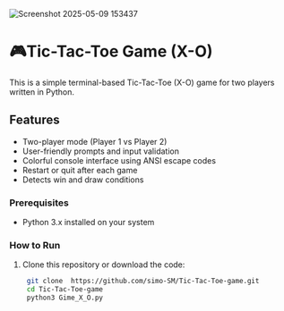 
 ![Screenshot 2025-05-09 153437](https://github.com/user-attachments/assets/5d97e443-05a6-459c-8dbd-18f30413988b)
# 🎮Tic-Tac-Toe Game (X-O)

This is a simple terminal-based Tic-Tac-Toe (X-O) game for two players written in Python.

##  Features

- Two-player mode (Player 1 vs Player 2)
- User-friendly prompts and input validation
- Colorful console interface using ANSI escape codes
- Restart or quit after each game
- Detects win and draw conditions

### Prerequisites

- Python 3.x installed on your system

### How to Run

1. Clone this repository or download the code:
   ```bash
    git clone  https://github.com/simo-SM/Tic-Tac-Toe-game.git
    cd Tic-Tac-Toe-game
    python3 Gime_X_O.py


